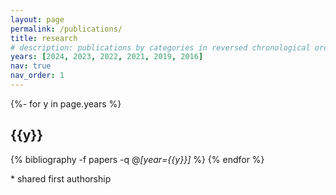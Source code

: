```yaml
---
layout: page
permalink: /publications/
title: research
# description: publications by categories in reversed chronological order. generated by jekyll-scholar.
years: [2024, 2023, 2022, 2021, 2019, 2016]
nav: true
nav_order: 1
---
```



<div class="publications">

{%- for y in page.years %}
    <h2 class="year">{{y}}</h2>
    {% bibliography -f papers -q @*[year={{y}}]* %}
{% endfor %}
</div>


\* shared first authorship
